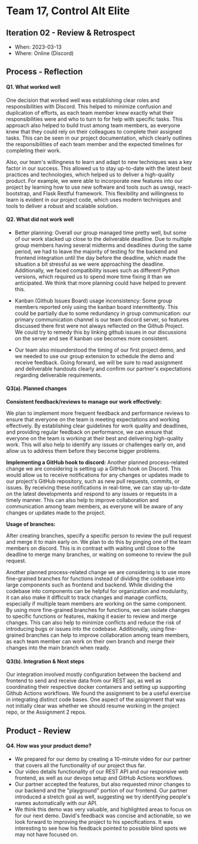 
# Team 17, Control Alt Elite

## Iteration 02 - Review & Retrospect

 * When: 2023-03-13
 * Where: Online (Discord)

## Process - Reflection


#### Q1. What worked well

One decision that worked well was establishing clear roles and responsibilities with Discord. This helped to minimize confusion and duplication of efforts, as each team member knew exactly what their responsibilities were and who to turn to for help with specific tasks. This approach also helped to build trust among team members, as everyone knew that they could rely on their colleagues to complete their assigned tasks. This can be seen in our project documentation, which clearly outlines the responsibilities of each team member and the expected timelines for completing their work.

Also, our team's willingness to learn and adapt to new techniques was a key factor in our success. This allowed us to stay up-to-date with the latest best practices and technologies, which helped us to deliver a high-quality product. For example, we were able to incorporate new features into our project by learning how to use new software and tools such as uwsgi, react-bootstrap, and Flask Restful framework. This flexibility and willingness to learn is evident in our project code, which uses modern techniques and tools to deliver a robust and scalable solution.


#### Q2. What did not work well

* Better planning: Overall our group managed time pretty well, but some of our work stacked up close to the deliverable deadline.  Due to multiple group members having several midterms and deadlines during the same period,  we had to leave the majority of testing for the backend and frontend integration until the day before the deadline, which made the situation a bit stressful as we were approaching the deadline. Additionally, we faced compatibility issues such as different Python versions, which required us to spend more time fixing it than we anticipated. We think that more planning could have helped to prevent this.

* Kanban (Github Issues Board) usage inconsistency: Some group members reported only using the kanban board intermittently. This could be partially due to some redundancy in group communication: our primary communication channel is our team discord server, so features discussed there first were not always reflected on the Github Project. We could try to remedy this by linking github issues in our discussions on the server and see if kanban use becomes more consistent.

* Our team also misunderstood the timing of our first project demo, and we needed to use our group extension to schedule the demo and receive feedback. Going forward, we will be sure to read assignment and deliverable handouts clearly and confirm our partner's expectations regarding deliverable requirements.



#### Q3(a). Planned changes

**Consistent feedback/reviews to manage our work effectively:**

We plan to implement more frequent feedback and performance reviews to ensure that everyone on the team is meeting expectations and working effectively. By establishing clear guidelines for work quality and deadlines, and providing regular feedback on performance, we can ensure that everyone on the team is working at their best and delivering high-quality work. This will also help to identify any issues or challenges early on, and allow us to address them before they become bigger problems.

**Implementing a GitHub hook to discord:**
Another planned process-related change we are considering is setting up a GitHub hook on Discord. This would allow us to receive notifications for any changes or updates made to our project's GitHub repository, such as new pull requests, commits, or issues. By receiving these notifications in real-time, we can stay up-to-date on the latest developments and respond to any issues or requests in a timely manner. This can also help to improve collaboration and communication among team members, as everyone will be aware of any changes or updates made to the project.

**Usage of branches:**

After creating branches, specify a specific person to review the pull request and merge it to main early on. We plan to do this by pinging one of the team members on discord. This is in contrast with waiting until close to the deadline to merge many branches, or waiting on someone to review the pull request. 

Another planned process-related change we are considering is to use more fine-grained branches for functions instead of dividing the codebase into large components such as frontend and backend. While dividing the codebase into components can be helpful for organization and modularity, it can also make it difficult to track changes and manage conflicts, especially if multiple team members are working on the same component. By using more fine-grained branches for functions, we can isolate changes to specific functions or features, making it easier to review and merge changes. This can also help to minimize conflicts and reduce the risk of introducing bugs or issues into the codebase. Additionally, using fine-grained branches can help to improve collaboration among team members, as each team member can work on their own branch and merge their changes into the main branch when ready.


#### Q3(b). Integration & Next steps

Our integration involved mostly configuration between the backend and frontend to send and receive data from our REST api, as well as coordinating their respective docker containers and setting up supporting Github Actions workflows. We found the assignment to be a useful exercise in integrating distinct code bases. One aspect of the assignment that was not initially clear was whether we should resume working in the project repo, or the Assignment 2 repos. 

## Product - Review

#### Q4. How was your product demo?
 * We prepared for our demo by creating a 10-minute video for our partner that covers all the functionality of our project thus far. 
 * Our video details functionality of our REST API and our responsive web frontend, as well as our devops setup and GitHub Actions workflows.
 * Our partner accepted the features, but also requested minor changes to our backend and the "playground" portion of our frontend. Our partner introduced a stretch goal as well, suggesting we try identifying people's names automatically with our API.
 * We think this demo was very valuable, and highlighted areas to focus on for our next demo. David's feedback was concise and actionable, so we look forward to improving the project to his specifications. It was interesting to see how his feedback pointed to possible blind spots we may not have focused on.

